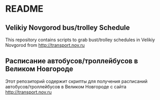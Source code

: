 # README #

## Velikiy Novgorod bus/trolley Schedule
This repository contains scripts to grab bust/trolley schedules in Velikiy Novgorod from http://transport.nov.ru 

## Расписание автобусов/троллейбусов в Великом Новгороде
Этот репозиторий содержит скрипты для получения расписаний автобусов/троллейбусов в Великом Новгороде с сайта http://transport.nov.ru

